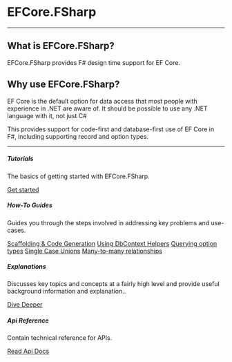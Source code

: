 # EFCore.FSharp

---

## What is EFCore.FSharp?

EFCore.FSharp provides F# design time support for EF Core.  

## Why use EFCore.FSharp?

EF Core is the default option for data access that most people with experience in .NET are aware of. It should be possible to use any .NET language with it, not just C#

This provides support for code-first and database-first use of EF Core in F#, including supporting record and option types.

---

<div class="row row-cols-1 row-cols-md-2">
  <div class="col mb-4">
    <div class="card h-100">
      <div class="card-body">
        <h5 class="card-title">Tutorials</h5>
        <p class="card-text">The basics of getting started with EFCore.FSharp. </p>
      </div>
      <div class="card-footer text-right   border-top-0">
        <a href="{{siteBaseUrl}}/Tutorials/Getting_Started.html" class="btn btn-primary">Get started</a>
      </div>
    </div>
  </div>
  <div class="col mb-4">
    <div class="card h-100">
      <div class="card-body">
        <h5 class="card-title">How-To Guides</h5>
        <p class="card-text">Guides you through the steps involved in addressing key problems and use-cases. </p>
      </div>
      <div class="card-footer text-right border-top-0">
        <a href="{{siteBaseUrl}}/How_Tos/Scaffold_As_Types.html" class="btn btn-primary">Scaffolding &amp; Code Generation</a>
        <a href="{{siteBaseUrl}}/How_Tos/Use_DbContextHelpers.html" class="btn btn-primary">Using DbContext Helpers</a>
        <a href="{{siteBaseUrl}}/How_Tos/Querying_Options.html" class="btn btn-primary">Querying option types</a>
        <a href="{{siteBaseUrl}}/How_Tos/Using_Single_Case_unions.html" class="btn btn-primary">Single Case Unions</a>
        <a href="{{siteBaseUrl}}/How_Tos/Many-To-Many_Relationships.html" class="btn btn-primary">Many-to-many relationships</a>
      </div>
    </div>
  </div>
  <div class="col mb-4 mb-md-0">
    <div class="card h-100">
      <div class="card-body">
        <h5 class="card-title">Explanations</h5>
        <p class="card-text">Discusses key topics and concepts at a fairly high level and provide useful background information and explanation..</p>
      </div>
      <div class="card-footer text-right   border-top-0">
        <a href="{{siteBaseUrl}}/Explanations/Background.html" class="btn btn-primary">Dive Deeper</a>
      </div>
    </div>
  </div>
  <div class="col">
    <div class="card h-100">
      <div class="card-body">
        <h5 class="card-title">Api Reference</h5>
        <p class="card-text">Contain technical reference for APIs.</p>
      </div>
      <div class="card-footer text-right   border-top-0">
        <a href="{{siteBaseUrl}}/Api_Reference/EFCore.FSharp/EFCore.FSharp.html" class="btn btn-primary">Read Api Docs</a>
      </div>
    </div>
  </div>
</div>
